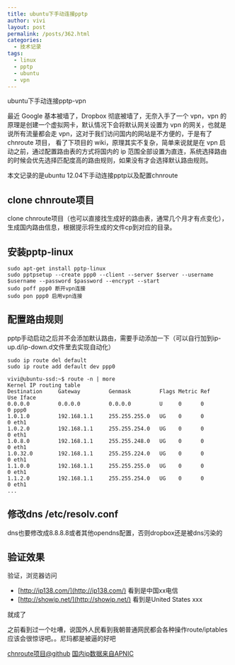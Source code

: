 ```yaml
---
title: ubuntu下手动连接pptp
author: vivi
layout: post
permalink: /posts/362.html
categories:
  - 技术记录
tags:
  - linux
  - pptp
  - ubuntu
  - vpn
---
```

ubuntu下手动连接pptp-vpn

最近 Google 基本被墙了，Dropbox 彻底被墙了，无奈入手了一个 vpn，vpn 的原理是创建一个虚拟网卡，默认情况下会将默认网关设置为 vpn 的网关，也就是说所有流量都会走 vpn，这对于我们访问国内的网站是不方便的，于是有了 chnroute 项目， 看了下项目的 wiki，原理其实不复杂，简单来说就是在 vpn 启动之前，通过配置路由表的方式将国内的 ip 范围全部设置为直连，系统选择路由的时候会优先选择匹配度高的路由规则，如果没有才会选择默认路由规则。

本文记录的是ubuntu 12.04下手动连接pptp以及配置chnroute

## clone chnroute项目

clone chnroute项目（也可以直接找生成好的路由表，通常几个月才有点变化），生成国内路由信息，根据提示将生成的文件cp到对应的目录。

## 安装pptp-linux

```
sudo apt-get install pptp-linux
sudo pptpsetup --create ppp0 --client --server $server --username $username --password $password --encrypt --start
sudo poff ppp0 断开vpn连接
sudo pon ppp0 启用vpn连接
```

## 配置路由规则

pptp手动启动之后并不会添加默认路由，需要手动添加一下（可以自行加到ip-up.d/ip-down.d文件里去实现自动化）

```
sudo ip route del default
sudo ip route add default dev ppp0

vivi@ubuntu-ssd:~$ route -n | more
Kernel IP routing table
Destination     Gateway         Genmask         Flags Metric Ref    Use Iface
0.0.0.0         0.0.0.0         0.0.0.0         U     0      0        0 ppp0
1.0.1.0         192.168.1.1     255.255.255.0   UG    0      0        0 eth1
1.0.2.0         192.168.1.1     255.255.254.0   UG    0      0        0 eth1
1.0.8.0         192.168.1.1     255.255.248.0   UG    0      0        0 eth1
1.0.32.0        192.168.1.1     255.255.224.0   UG    0      0        0 eth1
1.1.0.0         192.168.1.1     255.255.255.0   UG    0      0        0 eth1
1.1.2.0         192.168.1.1     255.255.254.0   UG    0      0        0 eth1
...
```

## 修改dns /etc/resolv.conf

dns也要修改成8.8.8.8或者其他opendns配置，否则dropbox还是被dns污染的

## 验证效果

验证，浏览器访问

- [http://ip138.com/](http://ip138.com/) 看到是中国xx电信
- [http://showip.net/](http://showip.net/) 看到是United States xxx

就成了

之前看到过一个吐嘈，说国外人民看到我朝普通网民都会各种操作route/iptables应该会很惊讶吧。。尼玛都是被逼的好吧

[chnroute项目@github](https://github.com/fivesheep/chnroutes)
[国内ip数据来自APNIC](http://ftp.apnic.net/apnic/stats/apnic/delegated-apnic-latest)

